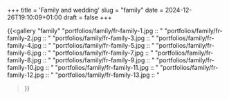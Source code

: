 +++
title = 'Family and wedding'
slug = "family"
date = 2024-12-26T19:10:09+01:00
draft = false
+++

{{<gallery "family"
"portfolios/family/fr-family-1.jpg :: "
"portfolios/family/fr-family-2.jpg :: "
"portfolios/family/fr-family-3.jpg :: "
"portfolios/family/fr-family-4.jpg :: "
"portfolios/family/fr-family-5.jpg :: "
"portfolios/family/fr-family-6.jpg :: "
"portfolios/family/fr-family-7.jpg :: "
"portfolios/family/fr-family-8.jpg :: "
"portfolios/family/fr-family-9.jpg :: "
"portfolios/family/fr-family-10.jpg :: "
"portfolios/family/fr-family-11.jpg :: "
"portfolios/family/fr-family-12.jpg :: "
"portfolios/family/fr-family-13.jpg :: "
>}}